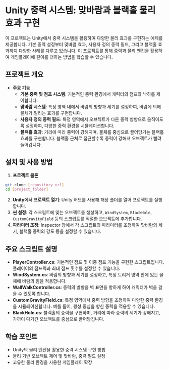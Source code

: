 # Unity 중력 시스템: 맞바람과 블랙홀 물리 효과 구현

이 프로젝트는 Unity에서 중력 시스템을 활용하여 다양한 물리 효과를 구현하는 예제를 제공합니다. 기본 중력 설정부터 맞바람 효과, 사용자 정의 중력 필드, 그리고 블랙홀 효과까지 다양한 사례를 다루고 있습니다. 이 프로젝트를 통해 중력과 물리 엔진을 활용하여 게임플레이에 깊이를 더하는 방법을 학습할 수 있습니다.

## 프로젝트 개요

- **주요 기능**
  - **기본 중력 및 점프 시스템**: 기본적인 중력 환경에서 캐릭터의 점프와 낙하를 제어합니다.
  - **맞바람 시스템**: 특정 영역 내에서 바람의 방향과 세기를 설정하여, 바람에 의해 물체가 밀리는 효과를 구현합니다.
  - **사용자 정의 중력 필드**: 특정 영역에서 오브젝트가 다른 중력 방향으로 움직이도록 설정하여, 다양한 중력 환경을 시뮬레이션합니다.
  - **블랙홀 효과**: 거리에 따라 중력이 강해지며, 물체를 중심으로 끌어당기는 블랙홀 효과를 구현합니다. 블랙홀 근처로 접근할수록 중력이 강해져 오브젝트가 빨려들어갑니다.

## 설치 및 사용 방법

1. **프로젝트 클론**

```bash
git clone [repository_url]
cd [project_folder]
```

2. **Unity에서 프로젝트 열기**: Unity 허브를 사용해 해당 폴더를 열어 프로젝트를 실행합니다.
3. **씬 설정**: 각 스크립트에 맞는 오브젝트를 생성하고, `WindSystem`, `BlackHole`, `CustomGravityField` 등의 스크립트를 적절한 오브젝트에 추가합니다.
4. **파라미터 조정**: Inspector 창에서 각 스크립트의 파라미터를 조정하여 맞바람의 세기, 블랙홀 중력의 강도 등을 설정할 수 있습니다.

## 주요 스크립트 설명

- **PlayerController.cs**: 기본적인 점프 및 이중 점프 기능을 구현한 스크립트입니다. 플레이어의 점프력과 최대 점프 횟수를 설정할 수 있습니다.
- **WindSystem.cs**: 바람의 방향과 세기를 설정하고, 특정 트리거 영역 안에 있는 물체에 바람의 힘을 적용합니다.
- **WallWalkController.cs**: 중력의 방향을 벽 표면을 향하게 하여 캐릭터가 벽을 걸을 수 있도록 합니다.
- **CustomGravityField.cs**: 특정 영역에서 중력 방향을 조정하여 다양한 중력 환경을 시뮬레이션합니다. 예를 들어, 행성 중심을 향한 중력을 적용할 수 있습니다.
- **BlackHole.cs**: 블랙홀의 중력을 구현하며, 거리에 따라 중력의 세기가 강해지고, 가까이 다가간 오브젝트를 중심으로 끌어당깁니다.

## 학습 포인트

- Unity의 물리 엔진을 활용한 중력 시스템 구현 방법
- 물리 기반 오브젝트 제어 및 맞바람, 중력 필드 설정
- 고유한 물리 환경을 사용한 게임플레이 확장
